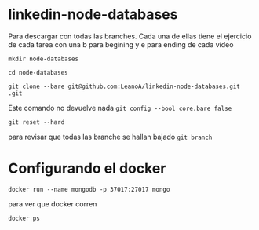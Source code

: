 # linkedin-node-databases

Para descargar con todas las branches. Cada una de ellas tiene el ejercicio de cada tarea con una b para begining y e para ending
de cada video

`mkdir node-databases`

`cd node-databases` 

`git clone --bare git@github.com:LeanoA/linkedin-node-databases.git .git`

Este comando no devuelve nada
`git config --bool core.bare false`

`git reset --hard`

para revisar que todas las branche se hallan bajado
`git branch`

# Configurando el docker


`docker run --name mongodb -p 37017:27017 mongo`

para ver que docker corren 

`docker ps`

